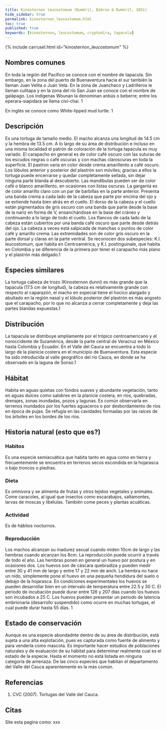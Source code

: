 ```yaml
---
title: Kinosternon leucostomum (Duméril, Bibron & Duméril, 1851)
hide_sidebar: true
permalink: kinosternon_leucostomum.html
toc: true
published: true
keywords: [kinosternon, leucostomum, cryptodira, tapacula]
---
```


{% include carrusel.html id="kinosternon_leucostomum" %}


## Nombres comunes
En toda la región del Pacífico se conoce con el nombre de tapacula. Sin embargo, en la zona del puerto de Buenaventura hacia el sur también la llaman Juan Velita o Juan Vela. En la zona de Juanchaco y Ladrilleros le llaman culitapa y en la zona del río San Juan se conoce con el nombre de galápago. Los indígenas Wounan la denominan anbús o beberre; entre los eperara-siapidara se llama civi-chai. 1

En inglés se conoce como White-lipped mud turtle. 1

## Descripción
Es una tortuga de tamaño medio. El macho alcanza una longitud de 14.5 cm y la hembra de 13.5 cm. A lo largo de su área de distribución e incluso en una misma localidad el patrón de coloración de la tortuga tapacula es muy variado. El carapacho en general es de color café oscuro con las suturas de los escudos negras o café oscuras y con machas claroscuras en toda la superficie. El pastron varía en color desde crema amarillento a café oscuro. Los lóbulos anterior y posterior del plastrón son móviles; gracias a ellos la tortuga puede encerrarse y quedar completamente sellada, sin dejar ninguna parte blanda al descubierto. Las mandíbulas pueden ser de color café o blanco amarillento, en ocasiones con listas oscuras. La garganta es de color amarillo claro con un par de barbillas en la parte anterior. Presenta una banda crema a cada lado de la cabeza que parte por encima del ojo y se extiende hasta bien atrás en el cuello. El dorso de la cabeza y el cuello están pigmentados de gris oscuro con una banda que parte desde la base de la nariz en forma de V, ensanchándose en la base del cráneo y continuando a lo largo de todo el cuello. Los flancos de cada lado de la cabeza están cubiertos por una banda café oscuro que parte desde detrás del ojo. La cabeza a veces está salpicada de manchas o puntos de color café y amarillo crema. Las extremidades son de color gris oscuro en la parte dorsal y claras en la parte ventral.
Se reconocen dos subespecies: K.l. leucostomum, que habita en Centroamérica, y K.l. postinguinale, que habita en Colombia y se diferencia de la primera por tener el carapacho más plano y el plastrón más delgado.1

## Especies similares
La tortuga cabeza de trozo (Kinosternon dunni) es más grande que la tapacula (17.5 cm de longitud), la cabeza es relativamente grande con respecto al caparazón, el macho en especial tiene el hocico alargado y abultado en la región nasal y el lóbulo posterior del plastrón es más angosto que el carapacho, por lo que no alcanza a cerrar completamente y deja las partes blandas expuestas.1

## Distribución
La tapacula se distribuye ampliamente por el trópico centroamericano y el noroccidente de Suramérica, desde la parte central de Veracruz en México hasta Colombia y Ecuador. En el Valle del Cauca se encuentra a todo lo largo de la planicie costera en el municipio de Buenaventura. Esta especie ha sido introducida al valle geográfico del río Cauca, en donde se ha observado en la laguna de Sonso.1

<!-- aqui deberia estar el mapa de distribucion-->

## Hábitat
Habita en aguas quietas con fondos suaves y abundante vegetación, tanto en aguas dulces como salobres en la planicie costera, en ríos, quebradas, drenajes, zonas inundadas, pozos y lagunas. Es común observarla en terrenos inundados por los fuertes aguaceros o por desbordamiento de ríos en época de pujas. Se refugia en las cavidades formadas por las raíces de los árboles en los bordes de los ríos.

## Historia natural (esto que es?)
### Habitos
Es una especie semiacuática que habita tanto en agua como en tierra y frecuentemente se encuentra en terrenos secos escondida en la hojarasca o bajo troncos o piedras. 
### Dieta
Es omnívora y se alimenta de frutas y otros tejidos vegetales y animales. Come caracoles, al igual que insectos como escarabajos, saltamontes, larvas de moscas y libélulas. También come peces y plantas acuáticas. 
### Actividad
Es de hábitos nocturnos.
### Reproducción
Los machos alcanzan su madurez sexual cuando miden 10cm de largo y las hembras cuando alcanzan los 8cm. La reproducción puede ocurrir a través de todo el año. Las hembras ponen en general un huevo por postura y en ocasiones dos. Los huevos son de cáscara quebradiza y pueden medir entre 30 y 41 mm de largo y entre 17 y 22 mm de anch. La hembra no hace un nido, simplemente pone el huevo en una pequeña hendidura del suelo o debajo de la hojarasca. En condiciones experimentales los huevos se pueden desarrollar bien en un intervalo de temperatura entre 22.5 y 30 C. El periodo de incubación puede durar entre 126 y 207 días cuando los huevos son incubados a 25 C. Los huevos pueden presentar un período de latencia embrionaria (desarrollo suspendido) como ocurre en muchas tortugas, el cual puede durar hasta 55 días. 1

## Estado de conservación
Aunque es una especie abundadnte dentro de su área de distribución, está sujeta a una alta explotación, pues es capturada como fuente de alimento y para venderla como mascota. Es importante hacer estudios de poblaciones naturales y de evaluación de su hábitat para determinar realmente cual es el estado de la especie. Hasta el momento no está listada en ninguna categoría de amenaza. De las cinco especies que habitan el departamento del Valle del Cauca aparentemente es la más común.

## Referencias
1. CVC (2007). Tortugas del Valle del Cauca. 

## Citas
Site esta pagina como: xxx